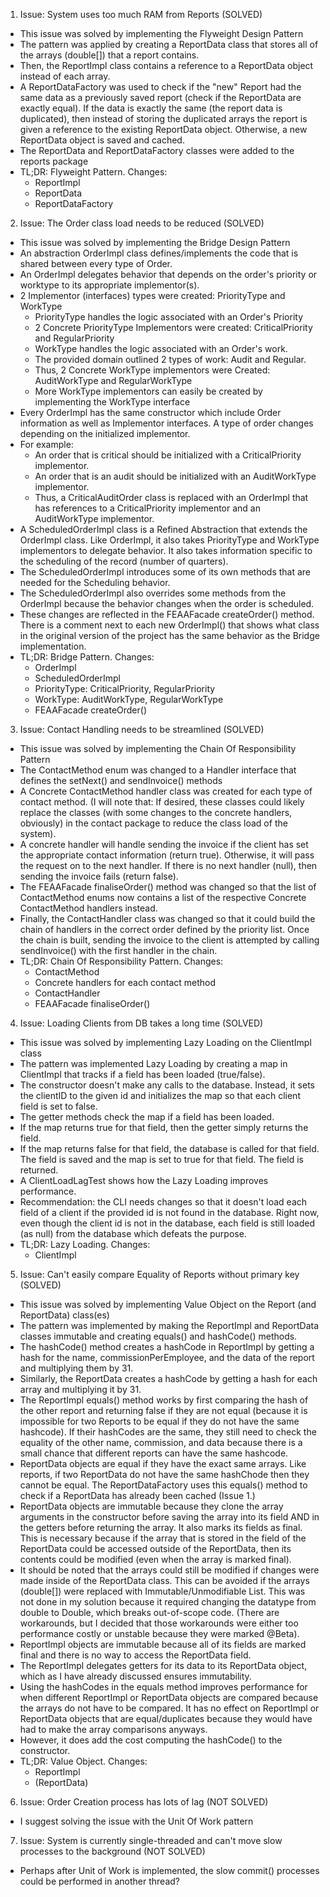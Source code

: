 1. Issue: System uses too much RAM from Reports (SOLVED)
- This issue was solved by implementing the Flyweight Design Pattern
- The pattern was applied by creating a ReportData class that stores all of the arrays (double[]) that a report contains.
- Then, the ReportImpl class contains a reference to a ReportData object instead of each array.
- A ReportDataFactory was used to check if the "new" Report had the same data as a previously saved report (check if the ReportData are exactly equal). If the data is exactly the same (the report data is duplicated), then instead of storing the duplicated arrays the report is given a reference to the existing ReportData object. Otherwise, a new ReportData object is saved and cached.
- The ReportData and ReportDataFactory classes were added to the reports package
- TL;DR: Flyweight Pattern. Changes:
    * ReportImpl
    * ReportData
    * ReportDataFactory

2. Issue: The Order class load needs to be reduced (SOLVED)
- This issue was solved by implementing the Bridge Design Pattern
- An abstraction OrderImpl class defines/implements the code that is shared between every type of Order.
- An OrderImpl delegates behavior that depends on the order's priority or worktype to its appropriate implementor(s).
- 2 Implementor (interfaces) types were created: PriorityType and WorkType
    * PriorityType handles the logic associated with an Order's Priority
    * 2 Concrete PriorityType Implementors were created: CriticalPriority and RegularPriority
    * WorkType handles the logic associated with an Order's work.
    * The provided domain outlined 2 types of work: Audit and Regular.
    * Thus, 2 Concrete WorkType implementors were Created: AuditWorkType and RegularWorkType
    * More WorkType implementors can easily be created by implementing the WorkType interface
- Every OrderImpl has the same constructor which include Order information as well as Implementor interfaces. A type of order changes depending on the initialized implementor.
- For example:
    * An order that is critical should be initialized with a CriticalPriority implementor.
    * An order that is an audit should be initialized with an AuditWorkType implementor.
    * Thus, a CriticalAuditOrder class is replaced with an OrderImpl that has references to a CriticalPriority implementor and an AuditWorkType implementor.
- A ScheduledOrderImpl class is a Refined Abstraction that extends the OrderImpl class. Like OrderImpl, it also takes PriorityType and WorkType implementors to delegate behavior. It also takes information specific to the scheduling of the record (number of quarters).
- The ScheduledOrderImpl introduces some of its own methods that are needed for the Scheduling behavior.
- The ScheduledOrderImpl also overrides some methods from the OrderImpl because the behavior changes when the order is scheduled.
- These changes are reflected in the FEAAFacade createOrder() method. There is a comment next to each new OrderImpl() that shows what class in the original version of the project has the same behavior as the Bridge implementation.
- TL;DR: Bridge Pattern. Changes:
    * OrderImpl
    * ScheduledOrderImpl
    * PriorityType: CriticalPriority, RegularPriority
    * WorkType: AuditWorkType, RegularWorkType
    * FEAAFacade createOrder()
    
3. Issue: Contact Handling needs to be streamlined (SOLVED)
- This issue was solved by implementing the Chain Of Responsibility Pattern
- The ContactMethod enum was changed to a Handler interface that defines the setNext() and sendInvoice() methods
- A Concrete ContactMethod handler class was created for each type of contact method. (I will note that: If desired, these classes could likely replace the classes (with some changes to the concrete handlers, obviously) in the contact package to reduce the class load of the system).
- A concrete handler will handle sending the invoice if the client has set the appropriate contact information (return true). Otherwise, it will pass the request on to the next handler. If there is no next handler (null), then sending the invoice fails (return false).
- The FEAAFacade finaliseOrder() method was changed so that the list of ContactMethod enums now contains a list of the respective Concrete ContactMethod handlers instead.
- Finally, the ContactHandler class was changed so that it could build the chain of handlers in the correct order defined by the priority list. Once the chain is built, sending the invoice to the client is attempted by calling sendInvoice() with the first handler in the chain.
- TL;DR: Chain Of Responsibility Pattern. Changes:
    * ContactMethod
    * Concrete handlers for each contact method
    * ContactHandler
    * FEAAFacade finaliseOrder()

4. Issue: Loading Clients from DB takes a long time (SOLVED)
- This issue was solved by implementing Lazy Loading on the ClientImpl class
- The pattern was implemented Lazy Loading by creating a map in ClientImpl that tracks if a field has been loaded (true/false).
- The constructor doesn't make any calls to the database. Instead, it sets the clientID to the given id and initializes the map so that each client field is set to false.
- The getter methods check the map if a field has been loaded.
- If the map returns true for that field, then the getter simply returns the field.
- If the map returns false for that field, the database is called for that field. The field is saved and the map is set to true for that field. The field is returned.
- A ClientLoadLagTest shows how the Lazy Loading improves performance.
- Recommendation: the CLI needs changes so that it doesn't load each field of a client if the provided id is not found in the database. Right now, even though the client id is not in the database, each field is still loaded (as null) from the database which defeats the purpose.
- TL;DR: Lazy Loading. Changes:
    * ClientImpl

5. Issue: Can't easily compare Equality of Reports without primary key (SOLVED)
- This issue was solved by implementing Value Object on the Report (and ReportData) class(es)
- The pattern was implemented by making the ReportImpl and ReportData classes immutable and creating equals() and hashCode() methods.
- The hashCode() method creates a hashCode in ReportImpl by getting a hash for the name, commissionPerEmployee, and the data of the report and multiplying them by 31.
- Similarly, the ReportData creates a hashCode by getting a hash for each array and multiplying it by 31.
- The ReportImpl equals() method works by first comparing the hash of the other report and returning false if they are not equal (because it is impossible for two Reports to be equal if they do not have the same hashcode). If their hashCodes are the same, they still need to check the equality of the other name, commission, and data because there is a small chance that different reports can have the same hashcode.
- ReportData objects are equal if they have the exact same arrays. Like reports, if two ReportData do not have the same hashChode then they cannot be equal. The ReportDataFactory uses this equals() method to check if a ReportData has already been cached (Issue 1.)
- ReportData objects are immutable because they clone the array arguments in the constructor before saving the array into its field AND in the getters before returning the array. It also marks its fields as final. This is necessary because if the array that is stored in the field of the ReportData could be accessed outside of the ReportData, then its contents could be modified (even when the array is marked final).
- It should be noted that the arrays could still be modified if changes were made inside of the ReportData class. This can be avoided if the arrays (double[]) were replaced with Immutable/Unmodifiable List<Double>. This was not done in my solution because it required changing the datatype from double to Double, which breaks out-of-scope code. (There are workarounds, but I decided that those workarounds were either too performance costly or unstable because they were marked @Beta).
- ReportImpl objects are immutable because all of its fields are marked final and there is no way to access the ReportData field.
- The ReportImpl delegates getters for its data to its ReportData object, which as I have already discussed ensures immutability.
- Using the hashCodes in the equals method improves performance for when different ReportImpl or ReportData objects are compared because the arrays do not have to be compared. It has no effect on ReportImpl or ReportData objects that are equal/duplicates because they would have had to make the array comparisons anyways.
- However, it does add the cost computing the hashCode() to the constructor.
- TL;DR: Value Object. Changes:
    * ReportImpl
    * (ReportData)
    
6. Issue: Order Creation process has lots of lag (NOT SOLVED)
- I suggest solving the issue with the Unit Of Work pattern

7. Issue: System is currently single-threaded and can't move slow processes to the background (NOT SOLVED)
- Perhaps after Unit of Work is implemented, the slow commit() processes could be performed in another thread?
